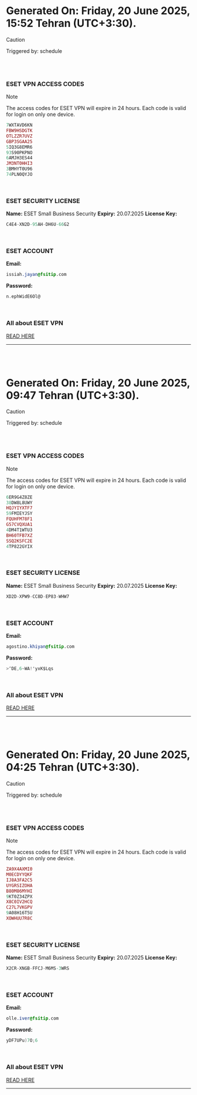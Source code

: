 # Generated On: Friday, 20 June 2025, 15:52 Tehran (UTC+3:30).

> [!CAUTION]
> Triggered by: schedule

<br><br>

### ESET VPN ACCESS CODES

> [!NOTE]
> The access codes for ESET VPN will expire in 24 hours.
> Each code is valid for login on only one device.

```ruby
7WXTAVD6KN
FBW9HSDGTK
OTLZZR7UVZ
GBP3SGAA25
5IQ3G8EMR6
93S90PKPNO
6AMJH3ES44
JM3NT0HHI3
3BMHYT0U96
74PLN0QYJO
```

<br>

### ESET SECURITY LICENSE

**Name:** ESET Small Business Security
**Expiry:** 20.07.2025
**License Key:**

```POV-Ray SDL
C4E4-XN2D-95AH-DH6U-66G2
```

<br>

### ESET ACCOUNT

**Email:**

```CSS
issiah.jayan@fsitip.com
```

**Password:**

```POV-Ray SDL
n.ephWidE6Ol@
```

<br>

### All about ESET VPN

[READ HERE](https://t.me/F_NiREvil/2113)

---

<br><br>

# Generated On: Friday, 20 June 2025, 09:47 Tehran (UTC+3:30).

> [!CAUTION]
> Triggered by: schedule

<br><br>

### ESET VPN ACCESS CODES

> [!NOTE]
> The access codes for ESET VPN will expire in 24 hours.
> Each code is valid for login on only one device.

```ruby
6ER9G4Z8ZE
38DW8L8UWY
HQJYIYXTF7
59FMIEYJSY
FQUHFM78F1
G57CVQXUA1
4DM4T1WTU3
BH60TFB7XZ
SSQ2KSFC2E
4TP822GYIX
```

<br>

### ESET SECURITY LICENSE

**Name:** ESET Small Business Security
**Expiry:** 20.07.2025
**License Key:**

```POV-Ray SDL
XD2D-XPW9-CC8D-EP83-WHW7
```

<br>

### ESET ACCOUNT

**Email:**

```CSS
agostino.khiyan@fsitip.com
```

**Password:**

```POV-Ray SDL
>^DE,6~WA!'yxK$Lqs
```

<br>

### All about ESET VPN

[READ HERE](https://t.me/F_NiREvil/2113)

---

<br><br>

# Generated On: Friday, 20 June 2025, 04:25 Tehran (UTC+3:30).

> [!CAUTION]
> Triggered by: schedule

<br><br>

### ESET VPN ACCESS CODES

> [!NOTE]
> The access codes for ESET VPN will expire in 24 hours.
> Each code is valid for login on only one device.

```ruby
ZA9X4AXMI0
M0ECDYYQKF
IJ8A3FA2C5
UYGRSIZOHA
B80M86MYHI
9KT0Z34ZPX
X8C0IV2HCQ
C27L7VKGPV
9A08H16T5U
XOWHUU7R8C
```

<br>

### ESET SECURITY LICENSE

**Name:** ESET Small Business Security
**Expiry:** 20.07.2025
**License Key:**

```POV-Ray SDL
X2CR-XNGB-FFCJ-M6MS-3WRS
```

<br>

### ESET ACCOUNT

**Email:**

```CSS
olle.iver@fsitip.com
```

**Password:**

```POV-Ray SDL
yDF7UPu)7O;6
```

<br>

### All about ESET VPN

[READ HERE](https://t.me/F_NiREvil/2113)

---

<br><br>

